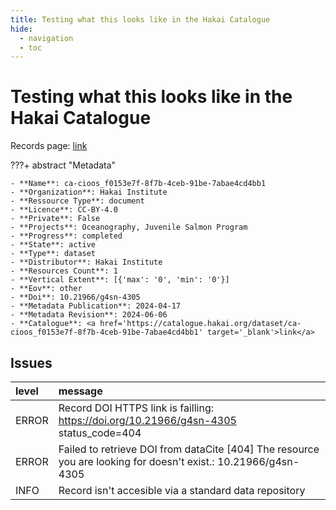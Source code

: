 ```yaml
---
title: Testing what this looks like in the Hakai Catalogue
hide:
  - navigation
  - toc
---
```


# Testing what this looks like in the Hakai Catalogue

Records page: <a href='https://catalogue.hakai.org/dataset/ca-cioos_f0153e7f-8f7b-4ceb-91be-7abae4cd4bb1' target='_blank'>link</a>

???+ abstract "Metadata"

    - **Name**: ca-cioos_f0153e7f-8f7b-4ceb-91be-7abae4cd4bb1 
    - **Organization**: Hakai Institute 
    - **Ressource Type**: document 
    - **Licence**: CC-BY-4.0 
    - **Private**: False 
    - **Projects**: Oceanography, Juvenile Salmon Program 
    - **Progress**: completed 
    - **State**: active 
    - **Type**: dataset 
    - **Distributor**: Hakai Institute 
    - **Resources Count**: 1 
    - **Vertical Extent**: [{'max': '0', 'min': '0'}] 
    - **Eov**: other 
    - **Doi**: 10.21966/g4sn-4305 
    - **Metadata Publication**: 2024-04-17 
    - **Metadata Revision**: 2024-06-06 
    - **Catalogue**: <a href='https://catalogue.hakai.org/dataset/ca-cioos_f0153e7f-8f7b-4ceb-91be-7abae4cd4bb1' target='_blank'>link</a> 

<div id='map'></div>




## Issues
| level   | message                                                                                                        |
|:--------|:---------------------------------------------------------------------------------------------------------------|
| ERROR   | Record DOI HTTPS link is failling: https://doi.org/10.21966/g4sn-4305 status_code=404                          |
| ERROR   | Failed to retrieve DOI from dataCite [404] The resource you are looking for doesn't exist.: 10.21966/g4sn-4305 |
| INFO    | Record isn't accesible via a standard data repository                                                          |


<script>
   document.addEventListener("DOMContentLoaded", function() {
    var map = L.map('map').setView([51.505, -125.09], 5);
    L.tileLayer('https://tile.openstreetmap.org/{z}/{x}/{y}.png', {
        maxZoom: 19,
        attribution: '&copy; <a href="http://www.openstreetmap.org/copyright">OpenStreetMap</a>'
    }).addTo(map);
    var geojsonFeature = {
        "type": "Feature",
        "properties": {
            "name" : "Testing what this looks like in the Hakai Catalogue"
        },
        "geometry": {'type': 'Polygon', 'coordinates': [[[-132.5, 58.41], [-141.1, 55.44], [-133.6, 51.03], [-126.3, 46.63], [-121.3, 49.45], [-132.5, 58.41]]]}
    }
    L.geoJSON(geojsonFeature).addTo(map);
   })
</script>